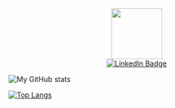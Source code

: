 <div align="center">
  <div id="header" align="center">
    <img src="https://media.giphy.com/media/kJV3yFjaVYtlP0CMOR/giphy.gif" width="100"/>
  </div>
  <div id="badges">
    <a href="https://www.linkedin.com/in/poenaru-iulian-00bb7215a/">
     <img src="https://img.shields.io/badge/LinkedIn-blue?style=for-the-badge&logo=linkedin&logoColor=white" alt="LinkedIn Badge"/>
    </a>
  </div>

  <img src="https://komarev.com/ghpvc/?username=poenaruiulian&style=flat-square&color=blue" alt=""/>
</div>


![My GitHub stats](https://github-readme-stats.vercel.app/api?username=poenaruiulian&show_icons=true&theme=radical)

[![Top Langs](https://github-readme-stats.vercel.app/api/top-langs/?username=poenaruiulian&layout=compact&theme=vision-friendly-dark)](https://github.com/anuraghazra/github-readme-stats)
